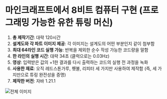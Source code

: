 # 마인크래프트에서 8비트 컴퓨터 구현 (프로그래밍 가능한 유한 튜링 머신)

1. **총 제작기간**: 대략 120시간
2. **설계도와 각 파트 이미지 제공**: 각 이미지는 설계도의 어떤 부분인지 같이 첨부함
3. **최대 64라인 코드 실행 가능**: 반복을 제외한 순수 작성 가능한 코드량을 말함
4. **한 라인의 실행 시간**: 대략 34초 (클럭으로는 0.03Hz)
5. **영상**: 입력받은 값의 +1한 결과를 다시 출력하는 코드의 실행 전 과정을 녹화
6. **사용한 재료**: 오직 레드스톤가루, 횃불, 리피터 세 가지만 사용하여 제작함 (즉, 세 가지만으로 튜링 완전성을 증명)
7. **제작한 버전**: 자바 1.21.1

![전체 이미지](./overall.png)